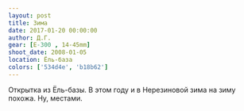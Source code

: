 ```yaml
---
layout: post
title: Зима
date: 2017-01-20 00:00:00
author: Д.Г.
gear: [E-300 , 14-45mm]
shoot_date: 2008-01-05
location: Ёль-база
colors: ['534d4e', 'b18b62']
---
```


Открытка из Ёль-базы. В этом году и в Нерезиновой зима на зиму похожа. Ну, местами.
